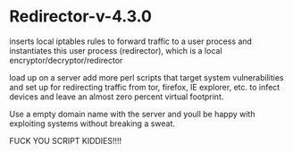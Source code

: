 # Redirector-v-4.3.0

inserts local iptables rules to forward traffic to a user process
and instantiates this user process (redirector), which is
a local encryptor/decryptor/redirector

load up on a server add more perl scripts that target system vulnerabilities and set up for redirecting traffic from tor, firefox, IE explorer, etc. to infect devices and leave an almost zero percent virtual footprint. 

Use a empty domain name with the server and youll be happy with exploiting systems without breaking a sweat.

FUCK YOU SCRIPT KIDDIES!!!!
